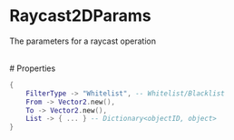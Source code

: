 # Raycast2DParams
The parameters for a raycast operation

<br>
# Properties

```lua
{
    FilterType -> "Whitelist", -- Whitelist/Blacklist
    From -> Vector2.new(),
    To -> Vector2.new(),
    List -> { ... } -- Dictionary<objectID, object>
}
```